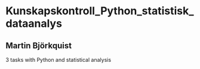 # Kunskapskontroll_Python_statistisk_dataanalys
## Martin Björkquist
3 tasks with Python and statistical analysis
